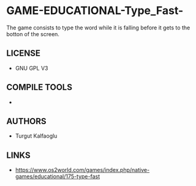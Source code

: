 # GAME-EDUCATIONAL-Type_Fast-
The game consists to type the word while it is falling before it gets to the botton of the screen.

## LICENSE
* GNU GPL V3

## COMPILE TOOLS
* 
 
## AUTHORS
* Turgut Kalfaoglu

## LINKS
* https://www.os2world.com/games/index.php/native-games/educational/175-type-fast
